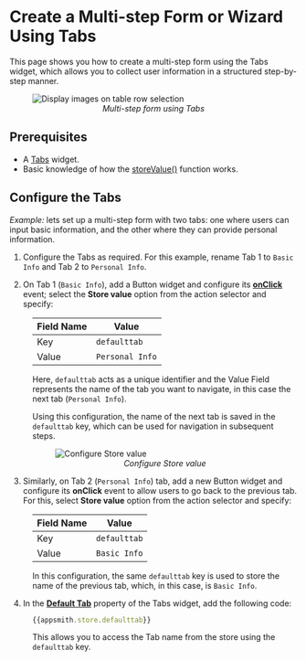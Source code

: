 # Create a Multi-step Form or Wizard Using Tabs

This page shows you how to create a multi-step form using the Tabs widget, which allows you to collect user information in a structured step-by-step manner.


<figure>
  <img src="/img/tabs-nav.gif" style= {{width:"700px", height:"auto"}} alt="Display images on table row selection"/>
  <figcaption align = "center"><i>Multi-step form using Tabs</i></figcaption>
</figure>

## Prerequisites

* A [Tabs](/reference/widgets/tabs) widget.
* Basic knowledge of how the [storeValue()](/reference/appsmith-framework/widget-actions/store-value) function works.


## Configure the Tabs

*Example:* lets set up a multi-step form with two tabs: one where users can input basic information, and the other where they can provide personal information.

1. Configure the Tabs as required. For this example, rename Tab 1 to `Basic Info` and Tab 2 to `Personal Info`. 

2. On Tab 1 (`Basic Info`), add a Button widget and configure its [**onClick**](/reference/widgets/button#onclick) event; select the **Store value** option from the action selector and specify:
   
<dd>


| Field Name	| Value    	|
|-------	|---------------	|
| Key   	| `defaulttab`   	|
| Value 	| `Personal Info` 	|


Here, `defaulttab` acts as a unique identifier and the Value Field represents the name of the tab you want to navigate, in this case the next tab (`Personal Info`).

Using this configuration, the name of the next tab is saved in the `defaulttab` key, which can be used for navigation in subsequent steps.


<figure>
  <img src="/img/tabs-next.png" style= {{width:"530px", height:"auto"}} alt="Configure Store value"/>
  <figcaption align = "center"><i>Configure Store value</i></figcaption>
</figure>


</dd>


3. Similarly, on Tab 2 (`Personal Info`) tab, add a new Button widget and configure its **onClick** event to allow users to go back to the previous tab. For this, select **Store value** option from the action selector and specify:
   
<dd>

| Field Name	| Value    	|
|-------	|---------------	|
| Key   	| `defaulttab`   	|
| Value 	| `Basic Info` 	|

In this configuration, the same `defaulttab` key is used to store the name of the previous tab, which, in this case, is `Basic Info`.


</dd>



4. In the [**Default Tab**](/reference/widgets/tabs#default-tab-string) property of the Tabs widget, add the following code:

<dd>

```js
{{appsmith.store.defaulttab}}
```

This allows you to access the Tab name from the store using the `defaulttab` key.

</dd>


